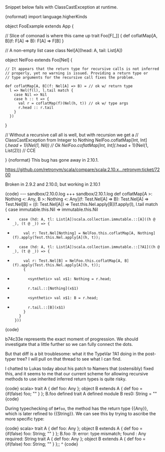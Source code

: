 Snippet below fails with ClassCastException at runtime.

{noformat}
import language.higherKinds

object FooExample extends App {

  // Slice of comonad is where this came up
  trait Foo[F[_]] {
    def coflatMap[A, B](f: F[A] => B): F[A] => F[B]
  }

  // A non-empty list
  case class Nel[A](head: A, tail: List[A])

  object NelFoo extends Foo[Nel] {
    
    // It appears that the return type for recursive calls is not inferred
    // properly, yet no warning is issued. Providing a return type or
    // type arguments for the recursive call fixes the problem.
    
    def coflatMap[A, B](f: Nel[A] => B) = // ok w/ return type
      l => Nel(f(l), l.tail match {
        case Nil => Nil
        case h :: t => {
          val r = coflatMap(f)(Nel(h, t)) // ok w/ type args
          r.head :: r.tail
        }
      })
  }

  // Without a recursive call all is well, but with recursion we get a 
  // ClassCastException from Integer to Nothing
  NelFoo.coflatMap[Int, Int](_.head + 1)(Nel(1, Nil)) // Ok
  NelFoo.coflatMap[Int, Int](_.head + 1)(Nel(1, List(2))) // CCE

}
{noformat}
This bug has gone away in 2.10.1.

https://github.com/retronym/scala/compare/scala:2.10.x...retronym:ticket/7200

Broken in 2.9.2 and 2.10.0, but working in 2.10.1

{code}
--- sandbox/2.10.0.log
+++ sandbox/2.10.1.log
       def coflatMap[A >: Nothing <: Any, B >: Nothing <: Any](f: Test.Nel[A] => B): Test.Nel[A] => Test.Nel[B] = ((l: Test.Nel[A]) => Test.this.Nel.apply[B](f.apply(l), l.tail match {
         case immutable.this.Nil => immutable.this.Nil
-        case (hd: A, tl: List[A])scala.collection.immutable.::[A]((h @ _), (t @ _)) => {
-          val r: Test.Nel[Nothing] = NelFoo.this.coflatMap[A, Nothing](f).apply(Test.this.Nel.apply[A](h, t));
+        case (hd: A, tl: List[A])scala.collection.immutable.::[?A1]((h @ _), (t @ _)) => {
+          val r: Test.Nel[B] = NelFoo.this.coflatMap[A, B](f).apply(Test.this.Nel.apply[A](h, t));
           {
-            <synthetic> val x$1: Nothing = r.head;
-            r.tail.::[Nothing](x$1)
+            <synthetic> val x$1: B = r.head;
+            r.tail.::[B](x$1)
           }
         }
       }))
{code}

b74c33e represents the exact moment of progression. We should
investigate that a little further so we can fully connect the dots.

But that diff is a bit troublesome: what it the TypeVar ?A1 doing in the post-typer tree? I will pull on that thread to see what I can find.

I chatted to Lukas today about his patch to Namers that (ostensibly) fixed this, and it seems to me that our current scheme for allowing recursive methods to use inherited inferred return types is quite risky.

{code}
scala> trait A { def foo: Any }; object B extends A { def foo = {if(false) foo; "" } }; B.foo
defined trait A
defined module B
res0: String = ""
{code}

During typechecking of `B#foo`, the method has the return type {{Any}}, which is later refined to {{String}}.
We can see this by trying to ascribe the more specific type:

{code}
scala> trait A { def foo: Any }; object B extends A { def foo = {if(false) foo: String; "" } }; B.foo
<console>:9: error: type mismatch;
 found   : Any
 required: String
              trait A { def foo: Any }; object B extends A { def foo = {if(false) foo: String; "" } };;
                                                                                  ^
{code}

